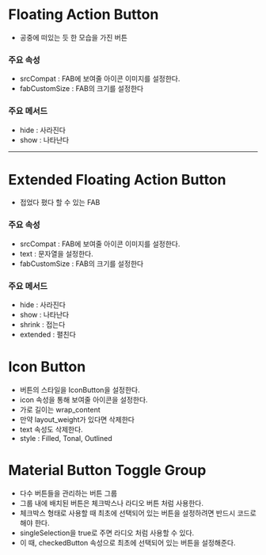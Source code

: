 # Floating Action Button

- 공중에 떠있는 듯 한 모습을 가진 버튼

### 주요 속성
- srcCompat : FAB에 보여줄 아이콘 이미지를 설정한다.
- fabCustomSize : FAB의 크기를 설정한다

### 주요 메서드
- hide : 사라진다
- show : 나타난다

---

# Extended Floating Action Button
- 접었다 폈다 할 수 있는 FAB

### 주요 속성
- srcCompat : FAB에 보여줄 아이콘 이미지를 설정한다.
- text : 문자열을 설정한다.
- fabCustomSize : FAB의 크기를 설정한다

### 주요 메서드
- hide : 사라진다
- show : 나타난다
- shrink : 접는다
- extended : 펼친다

# Icon Button
- 버튼의 스타일을 IconButton을 설정한다.
- icon 속성을 통해 보여줄 아이콘을 설정한다.
- 가로 길이는 wrap_content
- 만약 layout_weight가 있다면 삭제한다
- text 속성도 삭제한다.
- style : Filled, Tonal, Outlined


# Material Button Toggle Group
- 다수 버튼들을 관리하는 버튼 그룹
- 그룹 내에 배치된 버튼은 체크박스나 라디오 버튼 처럼 사용한다.
- 체크박스 형태로 사용할 때 최초에 선택되어 있는 버튼을 설정하려면 반드시 코드로 해야 한다.
- singleSelection을 true로 주면 라디오 처럼 사용할 수 있다.
- 이 때, checkedButton 속성으로 최초에 선택되어 있는 버튼을 설정해준다.